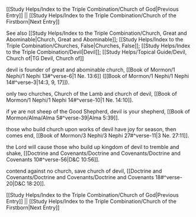 [[Study Helps/Index to the Triple Combination/Church of God|Previous Entry]]  ||  [[Study Helps/Index to the Triple Combination/Church of the Firstborn|Next Entry]]

 See also [[Study Helps/Index to the Triple Combination/Church, Great and Abominable|Church, Great and Abominable]]; [[Study Helps/Index to the Triple Combination/Churches, False|Churches, False]]; [[Study Helps/Index to the Triple Combination/Devil|Devil]]; [[Study Helps/Topical Guide/Devil, Church of|TG Devil, Church of]]

 devil is founder of great and abominable church, [[Book of Mormon/1 Nephi/1 Nephi 13#^verse-6|1 Ne. 13:6]] ([[Book of Mormon/1 Nephi/1 Nephi 14#^verse-3|14:3, 9, 17]]).

 only two churches, Church of the Lamb and church of devil, [[Book of Mormon/1 Nephi/1 Nephi 14#^verse-10|1 Ne. 14:10]].

 if ye are not sheep of the Good Shepherd, devil is your shepherd, [[Book of Mormon/Alma/Alma 5#^verse-39|Alma 5:39]].

 those who build church upon works of devil have joy for season, then comes end, [[Book of Mormon/3 Nephi/3 Nephi 27#^verse-11|3 Ne. 27:11]].

 the Lord will cause those who build up kingdom of devil to tremble and shake, [[Doctrine and Covenants/Doctrine and Covenants/Doctrine and Covenants 10#^verse-56|D&C 10:56]].

 contend against no church, save church of devil, [[Doctrine and Covenants/Doctrine and Covenants/Doctrine and Covenants 18#^verse-20|D&C 18:20]].

[[Study Helps/Index to the Triple Combination/Church of God|Previous Entry]]  ||  [[Study Helps/Index to the Triple Combination/Church of the Firstborn|Next Entry]]